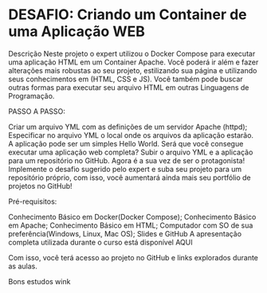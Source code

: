 # DESAFIO: Criando um Container de uma Aplicação WEB


Descrição
Neste projeto o expert utilizou o Docker Compose para executar uma aplicação HTML em um Container Apache. Você poderá ir além e fazer alterações mais robustas ao seu projeto, estilizando sua página e utilizando seus conhecimentos em (HTML, CSS e JS). Você também pode buscar outras formas para executar seu arquivo HTML em outras Linguagens de Programação.

PASSO A PASSO:

Criar um arquivo YML com as definições de um servidor Apache (httpd); 
Especificar no arquivo YML o local onde os arquivos da aplicação estarão. A aplicação pode ser um simples Hello World. Será que você consegue executar uma aplicação web completa? 
Subir o arquivo YML e a aplicação para um repositório no GitHub. 
Agora é a sua vez de ser o protagonista! Implemente o desafio sugerido pelo expert e suba seu projeto para um repositório próprio, com isso, você aumentará ainda mais seu portfólio de projetos no GitHub!

Pré-requisitos:

Conhecimento Básico em Docker(Docker Compose);
Conhecimento Básico em Apache;
Conhecimento Básico em HTML;
Computador com SO de sua preferência(Windows, Linux, Mac OS);
Slides e GitHub
A apresentação completa utilizada durante o curso está disponível AQUI

Com isso, você terá acesso ao projeto no GitHub  e links explorados durante as aulas.

Bons estudos wink